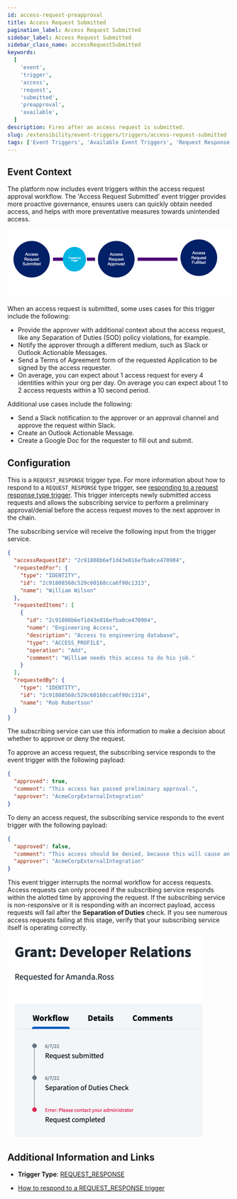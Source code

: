 ```yaml
---
id: access-request-preapproval
title: Access Request Submitted
pagination_label: Access Request Submitted
sidebar_label: Access Request Submitted
sidebar_class_name: accessRequestSubmitted
keywords:
  [
    'event',
    'trigger',
    'access',
    'request',
    'submitted',
    'preapproval',
    'available',
  ]
description: Fires after an access request is submitted.
slug: /extensibility/event-triggers/triggers/access-request-submitted
tags: ['Event Triggers', 'Available Event Triggers', 'Request Response']
---
```


## Event Context

The platform now includes event triggers within the access request approval workflow. The 'Access Request Submitted' event trigger provides more proactive governance, ensures users can quickly obtain needed access, and helps with more preventative measures towards unintended access.

![Flow](./img/access-request-preapproval-path.png)

When an access request is submitted, some uses cases for this trigger include the following:

- Provide the approver with additional context about the access request, like any Separation of Duties (SOD) policy violations, for example.
- Notify the approver through a different medium, such as Slack or Outlook Actionable Messages.
- Send a Terms of Agreement form of the requested Application to be signed by the access requester.
- On average, you can expect about 1 access request for every 4 identities within your org per day. On average you can expect about 1 to 2 access requests within a 10 second period.

Additional use cases include the following:

- Send a Slack notification to the approver or an approval channel and approve the request within Slack.
- Create an Outlook Actionable Message.
- Create a Google Doc for the requester to fill out and submit.

## Configuration

This is a `REQUEST_RESPONSE` trigger type. For more information about how to respond to a `REQUEST_RESPONSE` type trigger, see [responding to a request response type trigger](../responding-to-a-request-response-trigger.mdx). This trigger intercepts newly submitted access requests and allows the subscribing service to perform a preliminary approval/denial before the access request moves to the next approver in the chain.

The subscribing service will receive the following input from the trigger service.

<!-- The input schema can be found in the [API specification](https://developer.sailpoint.com/apis/beta/#section/Access-Request-Pre-Approval-Event-Trigger-Input): -->

```json
{
  "accessRequestId": "2c91808b6ef1d43e016efba0ce470904",
  "requestedFor": {
    "type": "IDENTITY",
    "id": "2c91808568c529c60168cca6f90c1313",
    "name": "William Wilson"
  },
  "requestedItems": [
    {
      "id": "2c91808b6ef1d43e016efba0ce470904",
      "name": "Engineering Access",
      "description": "Access to engineering database",
      "type": "ACCESS_PROFILE",
      "operation": "Add",
      "comment": "William needs this access to do his job."
    }
  ],
  "requestedBy": {
    "type": "IDENTITY",
    "id": "2c91808568c529c60168cca6f90c1314",
    "name": "Rob Robertson"
  }
}
```

The subscribing service can use this information to make a decision about whether to approve or deny the request.

<!-- The output schema can be found in the [API specification](https://developer.sailpoint.com/apis/beta/#section/Access-Request-Pre-Approval-Event-Trigger-Output).   -->

To approve an access request, the subscribing service responds to the event trigger with the following payload:

```json
{
  "approved": true,
  "comment": "This access has passed preliminary approval.",
  "approver": "AcmeCorpExternalIntegration"
}
```

To deny an access request, the subscribing service responds to the event trigger with the following payload:

```json
{
  "approved": false,
  "comment": "This access should be denied, because this will cause an SOD violation.",
  "approver": "AcmeCorpExternalIntegration"
}
```

This event trigger interrupts the normal workflow for access requests. Access requests can only proceed if the subscribing service responds within the alotted time by approving the request. If the subscribing service is non-responsive or it is responding with an incorrect payload, access requests will fail after the **Separation of Duties** check. If you see numerous access requests failing at this stage, verify that your subscribing service itself is operating correctly.

![AR failed](./img/access-request-preapproval-failure.png)

## Additional Information and Links

- **Trigger Type**: [REQUEST_RESPONSE](../trigger-types.md#request-response)
<!-- [Input Schema](https://developer.sailpoint.com/apis/beta/#section/Access-Request-Pre-Approval-Event-Trigger-Input)
[Output Schema](https://developer.sailpoint.com/apis/beta/#section/Access-Request-Pre-Approval-Event-Trigger-Output) -->
- [How to respond to a REQUEST_RESPONSE trigger](../responding-to-a-request-response-trigger.mdx)

